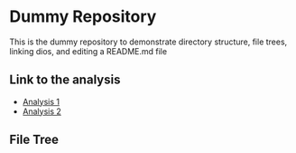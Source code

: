# Dummy Repository

This is the dummy repository to demonstrate directory structure, file
trees, linking dios, and editing a README.md file

## Link to the analysis

- [Analysis 1](01_Analysis/01_Script.md)
- [Analysis 2](02_Analysis/02_Script.md)

## File Tree
